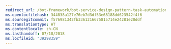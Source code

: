 ```yaml
---
redirect_url: /bot-framework/bot-service-design-pattern-task-automation
ms.openlocfilehash: 344838a127e76eb7d3df53e68188dd623542f4f6
ms.sourcegitcommit: f576981342fb3361216675815714e24281e20ddf
ms.translationtype: HT
ms.contentlocale: zh-CN
ms.lasthandoff: 07/18/2018
ms.locfileid: "39298359"
---
```

